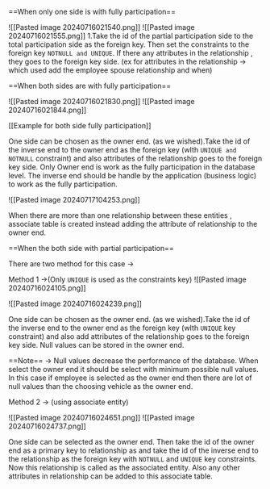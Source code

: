 

==When only one side is with fully participation==

![[Pasted image 20240716021540.png]]
![[Pasted image 20240716021555.png]]
1.Take the id of the partial participation side to the total participation side as the foreign key. Then set the constraints to the foreign key `NOTNULL and UNIQUE`. If there any attributes in the relationship , they goes to the foreign key side.
(ex for attributes in the relationship -> which used add the employee spouse relationship and when)


==When both sides are with fully participation==

![[Pasted image 20240716021830.png]]
![[Pasted image 20240716021844.png]]

[[Example for both side fully participation]]

One side can be chosen as the owner end. (as we wished).Take the id of the inverse end to the owner end as the foreign key (wIth `UNIQUE and NOTNULL` constraint) and also  attributes of the relationship goes to the foreign key side. Only Owner end is work as the fully participation in the database level. The inverse end should be handle by the application (business logic) to work as the fully participation. 

![[Pasted image 20240717104253.png]]

When there are more than one relationship between these entities , associate table is created instead adding the attribute of relationship to the owner end. 

==When the both side with partial participation==

There are two method for this case -> 

Method 1 ->(Only `UNIQUE` is used as the constraints key)
![[Pasted image 20240716024105.png]]

![[Pasted image 20240716024239.png]]

One side can be chosen as the owner end. (as we wished).Take the id of the inverse end to the owner end as the foreign key (wIth `UNIQUE` key constraint) and also add attributes of the relationship goes to the foreign key side. Null values can be stored in the owner end. 

==Note== -> Null values decrease the performance of the database. When select the owner end it should be select with minimum possible null values. In this case if employee is selected as the owner end then there are lot of null values than the choosing  vehicle as the owner end. 


Method 2 -> (using associate entity)
 
![[Pasted image 20240716024651.png]]
![[Pasted image 20240716024737.png]]

One side can be selected as the owner end. Then take the id of the owner end as a primary key to relationship as and  take the id of the inverse end to the relationship as the foreign key with `NOTNULL` and `UNIQUE` key constraints. Now this relationship is called as the associated entity.  Also any other attributes in relationship can be added to this associate table.
